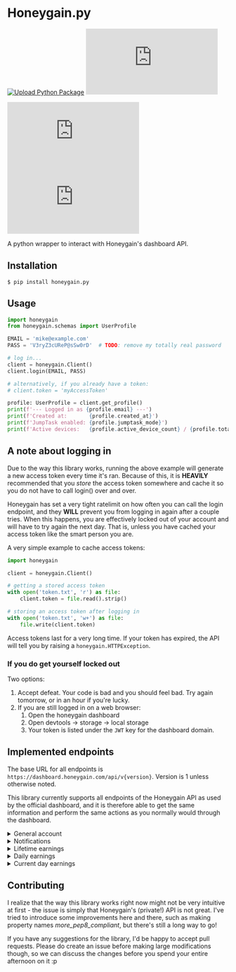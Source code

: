 # Honeygain.py

[![Upload Python Package](https://github.com/DismissedGuy/honeygain.py/actions/workflows/python-publish.yml/badge.svg)](https://github.com/DismissedGuy/honeygain.py/actions/workflows/python-publish.yml)
![](https://img.shields.io/pypi/wheel/honeygain.py)

![](https://img.shields.io/pypi/v/honeygain.py)
![](https://img.shields.io/pypi/dm/honeygain.py)

A python wrapper to interact with Honeygain's dashboard API.

## Installation

```shell
$ pip install honeygain.py
```

## Usage

```python
import honeygain
from honeygain.schemas import UserProfile

EMAIL = 'mike@example.com'
PASS = 'V3ryZ3cUReP@sSw0rD'  # TODO: remove my totally real password

# log in...
client = honeygain.Client()
client.login(EMAIL, PASS)

# alternatively, if you already have a token:
# client.token = 'myAccessToken'

profile: UserProfile = client.get_profile()
print(f'--- Logged in as {profile.email} ---')
print(f'Created at:       {profile.created_at}')
print(f'JumpTask enabled: {profile.jumptask_mode}')
print(f'Active devices:   {profile.active_device_count} / {profile.total_device_count}')
```

## A note about logging in

Due to the way this library works, running the above example will generate a new access token every time it's ran.
Because of this, it is **HEAVILY** recommended that you *store* the access token somewhere and cache it so you do not
have to call login() over and over.

Honeygain has set a very tight ratelimit on how often you can call the login endpoint, and they **WILL** prevent you
from logging in again after a couple tries. When this happens, you are effectively locked out of your account and will
have to try again the next day. That is, unless you have cached your access token like the smart person you are.

A very simple example to cache access tokens:

```python
import honeygain

client = honeygain.Client()

# getting a stored access token
with open('token.txt', 'r') as file:
    client.token = file.read().strip()

# storing an access token after logging in
with open('token.txt', 'w+') as file:
    file.write(client.token)
```

Access tokens last for a very long time. If your token has expired, the API will tell you by raising
a `honeygain.HTTPException`.

### If you do get yourself locked out

Two options:

1. Accept defeat. Your code is bad and you should feel bad. Try again tomorrow, or in an hour if you're lucky.
2. If you are still logged in on a web browser:
    1. Open the honeygain dashboard
    2. Open devtools -> storage -> local storage
    3. Your token is listed under the `JWT` key for the dashboard domain.

## Implemented endpoints

The base URL for all endpoints is `https://dashboard.honeygain.com/api/v{version}`. Version is 1 unless otherwise noted.

This library currently supports all endpoints of the Honeygain API as used by the official dashboard, and it is
therefore able to get the same information and perform the same actions as you normally would through the dashboard.

<details>
<summary>General account</summary>

- [x] `POST /users/tokens` - Logging in with email + password
- [x] `GET /users/me` - Account details
- [x] `GET /users/tos` - ToS statistics
- [x] `GET /devices` - Currently active devices and stats about them.
  **Note:** uses API v2.

</details>


<details>
<summary>Notifications</summary>

- [x] `GET /notifications?user_id=<user id>` Get your notifications (why is there a user ID here??)
- [x] `POST /notifications/<notif ID>/actions` Interact with the notification
- [x] `GET /contest_winnings` Get the winnings of a contest. Can only be called after interacting with the notification
  as above.

</details>


<details>
<summary>Lifetime earnings</summary>

- [x] `GET /earnings/jt` - Lifetime earnings in JumpTask mode
- [x] `GET /users/balances` - Lifetime earnings for "normal" mode, as well as the minimum payout threshold
- [x] `GET /referrals/earnings` - Lifetime referral stats and earnings

</details>


<details>
<summary>Daily earnings</summary>

- [x] `GET /earnings/stats` - Detailed daily earnings in "normal" mode for the past month
- [x] `GET /jt-earnings/stats` - Detailed daily earnings in JumpTask mode for the past month
- [x] `GET /earnings/wallet-stats` - Daily earnings broken down into normal and JumpTask modes.

</details>


<details>
<summary>Current day earnings</summary>

- [x] `GET /earnings/today` - Current day earnings for "normal" mode, with detailed information about the origin of your
  earnings.
- [x] `GET /jt-earnings/today` - Current day earnings for JumpTask mode, with detailed information about the origin of
  your earnings.

</details>

## Contributing

I realize that the way this library works right now might not be very intuitive at first - the issue is simply that
Honeygain's (private!) API is not great. I've tried to introduce some improvements here and there, such as making
property names
*more_pep8_compliant*, but there's still a long way to go!

If you have any suggestions for the library, I'd be happy to accept pull requests. Please do create an issue before
making large modifications though, so we can discuss the changes before you spend your entire afternoon on it :p

